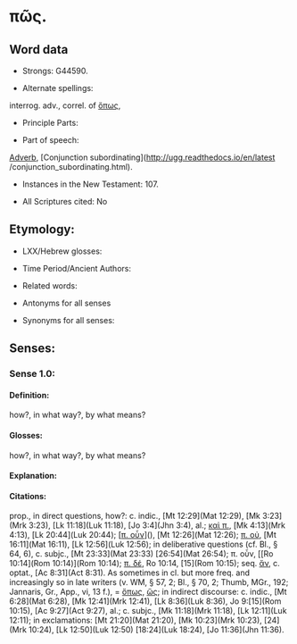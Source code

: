 # πῶς.

<!-- Status: S2=NeedsReview -->
<!-- Lexica used for edits: BDAG, FFM, LN, A-S -->

## Word data

* Strongs: G44590.

* Alternate spellings:

interrog. adv., correl. of [ὅπως](),

* Principle Parts: 


* Part of speech: 

[Adverb](http://ugg.readthedocs.io/en/latest/adverb.html),
[Conjunction subordinating](http://ugg.readthedocs.io/en/latest
/conjunction_subordinating.html).

* Instances in the New Testament: 107.

* All Scriptures cited: No

## Etymology: 


* LXX/Hebrew glosses: 


* Time Period/Ancient Authors: 


* Related words: 

* Antonyms for all senses

* Synonyms for all senses: 


## Senses: 


### Sense  1.0: 

#### Definition: 

how?, in what way?, by what means?

#### Glosses: 

how?, in what way?, by what means?

#### Explanation: 


#### Citations: 

prop., in direct questions, how?: c. indic., [Mt 12:29](Mat 12:29), [Mk 3:23](Mrk 3:23), [Lk 11:18](Luk 11:18), [Jo 3:4](Jhn 3:4), al.; [καὶ π.](), [Mk 4:13](Mrk 4:13), [Lk 20:44](Luk 20:44); [[π. οὖν]()](), [Mt 12:26](Mat 12:26); [π. οὐ](), [Mt 16:11](Mat 16:11), [Lk 12:56](Luk 12:56); in deliberative questions (cf. Bl., § 64, 6), c. subjc., [Mt 23:33](Mat 23:33) [26:54](Mat 26:54); π. οὖν, [[Ro 10:14](Rom 10:14)](Rom 10:14); [π. δέ](), Ro 10:14, [15](Rom 10:15); seq. [ἄν](), c. optat., [Ac 8:31](Act 8:31). As sometimes in cl. but more freq. and increasingly so in late writers (v. WM, § 57, 2; Bl., § 70, 2; Thumb, MGr., 192; Jannaris, Gr., App., vi, 13 f.), = [ὅπως](), [ὥς](); in indirect discourse: c. indic., [Mt 6:28](Mat 6:28), [Mk 12:41](Mrk 12:41), [Lk 8:36](Luk 8:36), Jo 9:[15](Rom 10:15), [Ac 9:27](Act 9:27), al.; c. subjc., [Mk 11:18](Mrk 11:18), [Lk 12:11](Luk 12:11); in exclamations: [Mt 21:20](Mat 21:20), [Mk 10:23](Mrk 10:23), [24](Mrk 10:24), [Lk 12:50](Luk 12:50) [18:24](Luk 18:24), [Jo 11:36](Jhn 11:36).